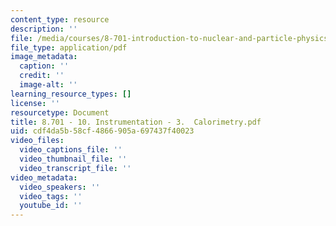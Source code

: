 ```yaml
---
content_type: resource
description: ''
file: /media/courses/8-701-introduction-to-nuclear-and-particle-physics-fall-2020/8701-10-instrumentation-3-calorimetry.pdf
file_type: application/pdf
image_metadata:
  caption: ''
  credit: ''
  image-alt: ''
learning_resource_types: []
license: ''
resourcetype: Document
title: 8.701 - 10. Instrumentation - 3.  Calorimetry.pdf
uid: cdf4da5b-58cf-4866-905a-697437f40023
video_files:
  video_captions_file: ''
  video_thumbnail_file: ''
  video_transcript_file: ''
video_metadata:
  video_speakers: ''
  video_tags: ''
  youtube_id: ''
---
```

